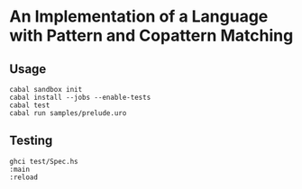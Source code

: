 An Implementation of a Language with Pattern and Copattern Matching
===================================================================

## Usage

	cabal sandbox init
	cabal install --jobs --enable-tests
	cabal test
	cabal run samples/prelude.uro

## Testing

	ghci test/Spec.hs
	:main
	:reload
